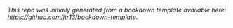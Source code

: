 
*This repo was initially generated from a bookdown template available here: https://github.com/jtr13/bookdown-template.*



